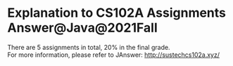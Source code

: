 # Explanation to CS102A Assignments Answer@Java@2021Fall
There are 5 assignments in total, 20% in the final grade.      
For more information, please refer to JAnswer: http://sustechcs102a.xyz/
